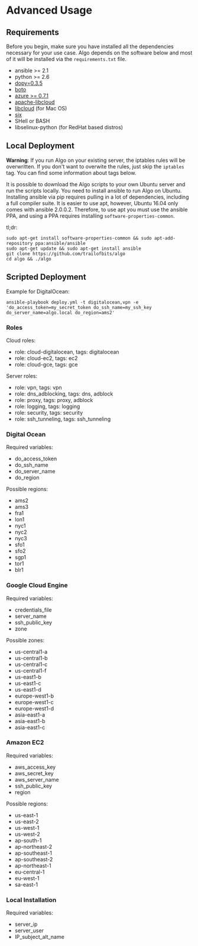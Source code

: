 # Advanced Usage

## Requirements

Before you begin, make sure you have installed all the dependencies necessary for your use case. Algo depends on the software below and most of it will be installed via the `requirements.txt` file.

* ansible >= 2.1
* python >= 2.6
* [dopy=0.3.5](https://github.com/Wiredcraft/dopy)
* [boto](https://github.com/boto/boto)
* [azure >= 0.7.1](https://github.com/Azure/azure-sdk-for-python)
* [apache-libcloud](https://github.com/apache/libcloud)
* [libcloud](https://curl.haxx.se/docs/caextract.html) (for Mac OS)
* [six](https://github.com/JioCloud/python-six) 
* SHell or BASH
* libselinux-python (for RedHat based distros)

## Local Deployment

**Warning**: If you run Algo on your existing server, the iptables rules will be overwritten. If you don't want to overwite the rules, just skip the `iptables` tag. You can find some information about tags below.

It is possible to download the Algo scripts to your own Ubuntu server and run the scripts locally. You need to install ansible to run Algo on Ubuntu. Installing ansible via pip requires pulling in a lot of dependencies, including a full compiler suite. It is easier to use apt, however, Ubuntu 16.04 only comes with ansible 2.0.0.2. Therefore, to use apt you must use the ansible PPA, and using a PPA requires installing `software-properties-common`.

tl;dr:

```
sudo apt-get install software-properties-common && sudo apt-add-repository ppa:ansible/ansible
sudo apt-get update && sudo apt-get install ansible
git clone https://github.com/trailofbits/algo
cd algo && ./algo
```

## Scripted Deployment

Example for DigitalOcean:

```
ansible-playbook deploy.yml -t digitalocean,vpn -e 'do_access_token=my_secret_token do_ssh_name=my_ssh_key do_server_name=algo.local do_region=ams2'
```

### Roles

Cloud roles:
 
- role: cloud-digitalocean, tags: digitalocean
- role: cloud-ec2, tags: ec2
- role: cloud-gce, tags: gce

Server roles:

- role: vpn, tags: vpn 
- role: dns_adblocking, tags: dns, adblock
- role: proxy, tags: proxy, adblock
- role: logging, tags: logging
- role: security, tags: security
- role: ssh_tunneling, tags: ssh_tunneling

### Digital Ocean

Required variables:

- do_access_token
- do_ssh_name
- do_server_name
- do_region

Possible regions:

- ams2
- ams3
- fra1
- lon1
- nyc1
- nyc2
- nyc3
- sfo1
- sfo2
- sgp1
- tor1
- blr1

### Google Cloud Engine

Required variables:

- credentials_file
- server_name
- ssh_public_key
- zone

Possible zones:

- us-central1-a
- us-central1-b
- us-central1-c
- us-central1-f
- us-east1-b
- us-east1-c
- us-east1-d
- europe-west1-b
- europe-west1-c
- europe-west1-d
- asia-east1-a
- asia-east1-b
- asia-east1-c

### Amazon EC2

Required variables:

- aws_access_key
- aws_secret_key
- aws_server_name
- ssh_public_key
- region

Possible regions:

- us-east-1
- us-east-2
- us-west-1
- us-west-2
- ap-south-1
- ap-northeast-2
- ap-southeast-1
- ap-southeast-2
- ap-northeast-1
- eu-central-1
- eu-west-1
- sa-east-1

### Local Installation

Required variables:

- server_ip
- server_user
- IP_subject_alt_name
